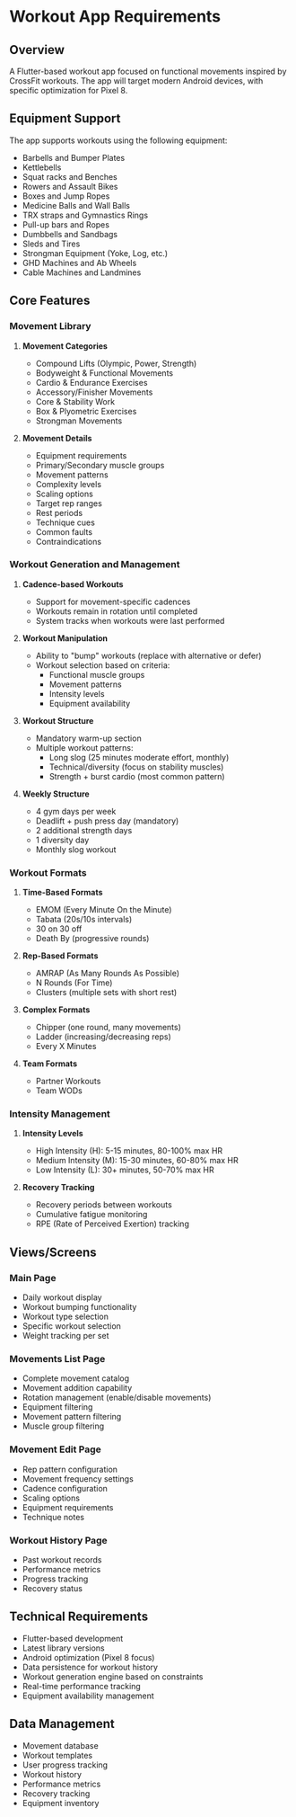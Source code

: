 # Workout App Requirements

## Overview
A Flutter-based workout app focused on functional movements inspired by CrossFit workouts. The app will target modern Android devices, with specific optimization for Pixel 8.

## Equipment Support
The app supports workouts using the following equipment:
- Barbells and Bumper Plates
- Kettlebells
- Squat racks and Benches
- Rowers and Assault Bikes
- Boxes and Jump Ropes
- Medicine Balls and Wall Balls
- TRX straps and Gymnastics Rings
- Pull-up bars and Ropes
- Dumbbells and Sandbags
- Sleds and Tires
- Strongman Equipment (Yoke, Log, etc.)
- GHD Machines and Ab Wheels
- Cable Machines and Landmines

## Core Features

### Movement Library
1. **Movement Categories**
   - Compound Lifts (Olympic, Power, Strength)
   - Bodyweight & Functional Movements
   - Cardio & Endurance Exercises
   - Accessory/Finisher Movements
   - Core & Stability Work
   - Box & Plyometric Exercises
   - Strongman Movements

2. **Movement Details**
   - Equipment requirements
   - Primary/Secondary muscle groups
   - Movement patterns
   - Complexity levels
   - Scaling options
   - Target rep ranges
   - Rest periods
   - Technique cues
   - Common faults
   - Contraindications

### Workout Generation and Management
1. **Cadence-based Workouts**
   - Support for movement-specific cadences
   - Workouts remain in rotation until completed
   - System tracks when workouts were last performed

2. **Workout Manipulation**
   - Ability to "bump" workouts (replace with alternative or defer)
   - Workout selection based on criteria:
     - Functional muscle groups
     - Movement patterns
     - Intensity levels
     - Equipment availability

3. **Workout Structure**
   - Mandatory warm-up section
   - Multiple workout patterns:
     - Long slog (25 minutes moderate effort, monthly)
     - Technical/diversity (focus on stability muscles)
     - Strength + burst cardio (most common pattern)

4. **Weekly Structure**
   - 4 gym days per week
   - Deadlift + push press day (mandatory)
   - 2 additional strength days
   - 1 diversity day
   - Monthly slog workout

### Workout Formats
1. **Time-Based Formats**
   - EMOM (Every Minute On the Minute)
   - Tabata (20s/10s intervals)
   - 30 on 30 off
   - Death By (progressive rounds)

2. **Rep-Based Formats**
   - AMRAP (As Many Rounds As Possible)
   - N Rounds (For Time)
   - Clusters (multiple sets with short rest)

3. **Complex Formats**
   - Chipper (one round, many movements)
   - Ladder (increasing/decreasing reps)
   - Every X Minutes

4. **Team Formats**
   - Partner Workouts
   - Team WODs

### Intensity Management
1. **Intensity Levels**
   - High Intensity (H): 5-15 minutes, 80-100% max HR
   - Medium Intensity (M): 15-30 minutes, 60-80% max HR
   - Low Intensity (L): 30+ minutes, 50-70% max HR

2. **Recovery Tracking**
   - Recovery periods between workouts
   - Cumulative fatigue monitoring
   - RPE (Rate of Perceived Exertion) tracking

## Views/Screens

### Main Page
- Daily workout display
- Workout bumping functionality
- Workout type selection
- Specific workout selection
- Weight tracking per set

### Movements List Page
- Complete movement catalog
- Movement addition capability
- Rotation management (enable/disable movements)
- Equipment filtering
- Movement pattern filtering
- Muscle group filtering

### Movement Edit Page
- Rep pattern configuration
- Movement frequency settings
- Cadence configuration
- Scaling options
- Equipment requirements
- Technique notes

### Workout History Page
- Past workout records
- Performance metrics
- Progress tracking
- Recovery status

## Technical Requirements
- Flutter-based development
- Latest library versions
- Android optimization (Pixel 8 focus)
- Data persistence for workout history
- Workout generation engine based on constraints
- Real-time performance tracking
- Equipment availability management

## Data Management
- Movement database
- Workout templates
- User progress tracking
- Workout history
- Performance metrics
- Recovery tracking
- Equipment inventory 




